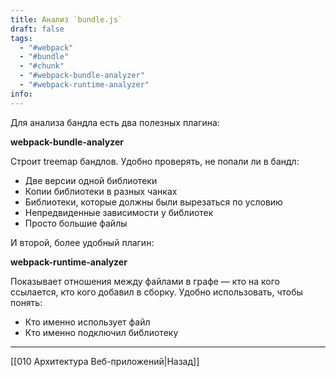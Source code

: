 ```yaml
---
title: Анализ `bundle.js`
draft: false
tags:
  - "#webpack"
  - "#bundle"
  - "#chunk"
  - "#webpack-bundle-analyzer"
  - "#webpack-runtime-analyzer"
info:
---
```

Для анализа бандла есть два полезных плагина:  
  
**webpack-bundle-analyzer**  
  
Строит treemap бандлов. Удобно проверять, не попали ли в бандл:  
  
- Две версии одной библиотеки  
- Копии библиотеки в разных чанках  
- Библиотеки, которые должны были вырезаться по условию  
- Непредвиденные зависимости у библиотек  
- Просто большие файлы  
  
И второй, более удобный плагин:  
  
**webpack-runtime-analyzer**  
  
Показывает отношения между файлами в графе — кто на кого ссылается, кто кого добавил в сборку. Удобно использовать, чтобы понять:  
  
- Кто именно использует файл  
- Кто именно подключил библиотеку

___

[[010 Архитектура Веб-приложений|Назад]]